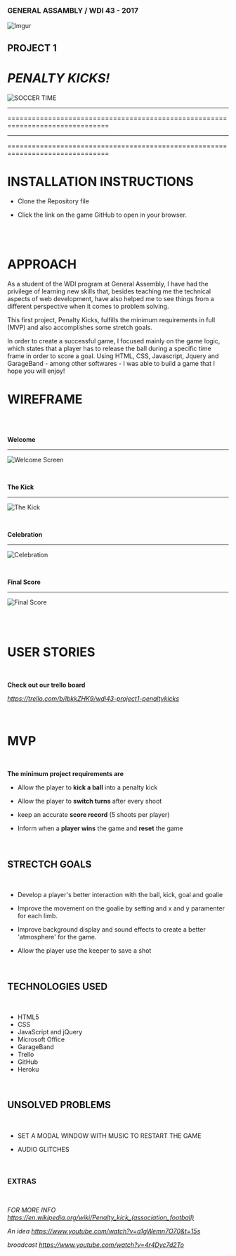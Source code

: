 ### GENERAL ASSAMBLY / WDI 43 - 2017

![Imgur](http://i.imgur.com/bTzjMVU.png)

## PROJECT 1

# *PENALTY KICKS!*
![SOCCER TIME](http://i.imgur.com/HRtaR8f.jpg)

*******************************************************************************
===============================================================================
*******************************************************************************
===============================================================================



# INSTALLATION  INSTRUCTIONS
- Clone the Repository file
- Click the link on the game GitHub to open in your browser.
  
  <br>
  <br>
  
# APPROACH

As a student of the WDI program at General Assembly, I have had the privilege of learning new skills that, besides teaching me the technical aspects of web development, have also helped me to see things from a different perspective when it comes to problem solving.

This first project, Penalty Kicks, fulfills the minimum requirements in full (MVP) and also accomplishes some stretch goals.

In order to create a successful game, I focused mainly on the game logic, which states that a player has to release the ball during a specific time frame in order to score a goal. Using HTML, CSS, Javascript, Jquery and GarageBand - among other softwares - I was able to build a game that I hope you will enjoy!


# WIREFRAME
<br>

<br>

**Welcome**
<hr>

![Welcome Screen](http://i.imgur.com/gdIKImY.jpg)

<br>

**The Kick**
<hr>

![The Kick](http://i.imgur.com/ry27oj8.jpg)

<br>

**Celebration**
<hr>

![Celebration](http://i.imgur.com/WRIj8II.jpg)

<br>

**Final Score**
<hr>

![Final Score](http://i.imgur.com/AzCsdWv.jpg)

<br>


<br>

# USER STORIES

<br>

**Check out our trello board**

 *https://trello.com/b/lbkkZHK9/wdi43-project1-penaltykicks*
 
 

<br>

# MVP
<br>


**The minimum project requirements are**
	
  
  - Allow the player to **kick a ball** into a penalty kick
  
  - Allow the player to **switch turns** after every shoot
  
  - keep an accurate **score record** (5 shoots per player)
  
  - Inform when a **player wins** the game and **reset** the game

<br>

## STRECTCH GOALS

<br>

- Develop a player's better interaction with the ball, kick, goal and goalie

- Improve the movement on the goalie by setting and x and y paramenter for each limb.

- Improve background display and sound effects to create a better 'atmosphere' for
  the game.
  
- Allow the player use the keeper to save a shot

<br>

## TECHNOLOGIES USED

<br>

- HTML5
- CSS
- JavaScript and jQuery
- Microsoft Office
- GarageBand
- Trello
- GitHub
- Heroku


<br>

## UNSOLVED PROBLEMS

<br>

- SET A MODAL WINDOW WITH MUSIC TO RESTART THE GAME

- AUDIO GLITCHES

<br>

### EXTRAS

<br>

 *FOR MORE INFO https://en.wikipedia.org/wiki/Penalty_kick_(association_football)*

 *An idea https://www.youtube.com/watch?v=a1gWemn7O70&t=15s*

 *broadcast https://www.youtube.com/watch?v=4r4Dyc7d2To*

<br>
 
